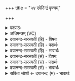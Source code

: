 +++
title = "५४ एवेदिन्द्रं वृषणम्"

+++
<details><summary>पदपाठः</summary>

ए॒व। इत्। इन्द्र॑म्। वृष॑णम्। वज्र॑बाहु॒मिति॒ वज्र॑ऽबाहुम्। वसि॑ष्ठासः। अ॒भि। अ॒र्च॒न्ति॒। अ॒र्कैः। सः। नः॒। स्तु॒तः। वी॒रव॒दिति॑ वी॒रऽव॑त्। धा॒तु॒। गोम॒दिति॒ गोऽम॑त्। यू॒यम्। पा॒त॒। स्व॒स्तिभि॒रिति॑ स्व॒स्तिऽभिः॑। सदा॑। नः॒। ५४।
</details>

<details><summary>अधिमन्त्रम् (VC)</summary>

- इन्द्रो देवता
- वसिष्ठ ऋषिः
- भुरिक्पङ्क्तिः
- पञ्चमः
</details>

<details><summary>दयानन्द-सरस्वती (हि) - विषयः</summary>

फिर उसी विषय को अगले मन्त्र में कहा है ॥
</details>

<details><summary>दयानन्द-सरस्वती (हि) - पदार्थः</summary>

पदार्थान्वयभाषाः -  हे (वसिष्ठासः) अतिशय वास करनेहारे ! जिस (वृषणम्) बलवान् (वज्रबाहुम्) शस्त्रधारी (इन्द्रम्) शत्रु के मारनेहारे को (अर्कैः) प्रशंसित कर्मों से विद्वान् लोग (अभ्यर्चन्ति) यथावत् सत्कार करते हैं (एव) उसी का (यूयम्) तुम लोग (इत्) भी सत्कार करो, (सः) सो (स्तुतः) स्तुति को प्राप्त होके (नः) हमको और (गोमत्) उत्तम गाय आदि पशुओं से युक्त (वीरवत्) शूरवीरों से युक्त राज्य को (धातु) धारण करे और तुम लोग (स्वस्तिभिः) सुखों से (नः) हमको (सदा) सब दिन (पात) सुरक्षित रक्खो ॥५४ ॥
</details>

<details><summary>दयानन्द-सरस्वती (हि) - भावार्थः</summary>

भावार्थभाषाः -  इस मन्त्र में उपमालङ्कार है। जैसे राजपुरुष प्रजा की रक्षा करें, वैसे राजपुरुषों की प्रजाजन भी रक्षा करें ॥५४ ॥
</details>

<details><summary>दयानन्द-सरस्वती (सं) - विषयः</summary>

पुनस्तमेव विषयमाह ॥
</details>

<details><summary>दयानन्द-सरस्वती (सं) - पदार्थः</summary>

पदार्थान्वयभाषाः -  हे वसिष्ठासः ! ये वृषणं वज्रबाहुमिन्द्रमर्कैर्विद्वांसोऽभ्यर्चन्ति, तमेव यूयमिदर्चत, स स्तुतो नो गोमत् वीरवद्राज्यं धातु, यूयं स्वस्तिभिर्नः सदा पात ॥५४ ॥
</details>

<details><summary>दयानन्द-सरस्वती (सं) - भावार्थः</summary>

भावार्थभाषाः -  अत्रोपमावाचकलुप्तोपमालङ्कारः। यथा राजपुरुषा रक्षेयुस्तथैतान् प्रजाजना अपि रक्षन्तु ॥५४ ॥
</details>

<details><summary>सविता जोशी ← दयानन्दः (म) - भावार्थः</summary>

भावार्थभाषाः -  या मंत्रात उपमालंकार आहे. जसे राजपुरुष प्रजेचे रक्षण करतात तसे प्रजेनेही राजपुरुषांचे रक्षण करावे.
</details>
